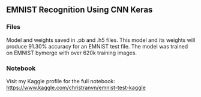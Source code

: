 ## **EMNIST Recognition Using CNN Keras**

### **Files**
Model and weights saved in .pb and .h5 files. This model and its weights will produce 91.30% accuracy for an EMNIST test file. The model was trained on EMNIST bymerge with over 620k training images. 

### **Notebook**
Visit my Kaggle profile for the full notebook: https://www.kaggle.com/christranvn/emnist-test-kaggle
